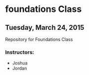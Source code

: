 # foundations Class
## Tuesday, March 24, 2015

Repository for Foundations Class

### Instructors:

  * Joshua
  * Jordan
